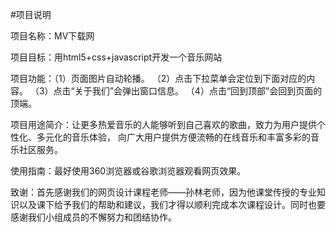 #项目说明

项目名称：MV下载网

项目目标：用html5+css+javascript开发一个音乐网站 

项目功能：（1）页面图片自动轮播。
         （2）点击下拉菜单会定位到下面对应的内容。
         （3）点击“关于我们”会弹出窗口信息。
         （4）点击“回到顶部”会回到页面的顶端。

项目用途简介：让更多热爱音乐的人能够听到自己喜欢的歌曲，致力为用户提供个性化、多元化的音乐体验， 向广大用户提供方便流畅的在线音乐和丰富多彩的音乐社区服务。

使用指南：最好使用360浏览器或谷歌浏览器观看网页效果。

致谢：首先感谢我们的网页设计课程老师——孙林老师，因为他课堂传授的专业知识以及课下给予我们的帮助和建议，我们才得以顺利完成本次课程设计。同时也要感谢我们小组成员的不懈努力和团结协作。
